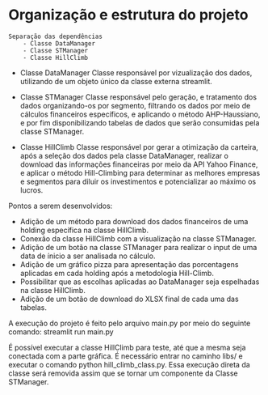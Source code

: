 # Organização e estrutura do projeto
	Separação das dependências
		- Classe DataManager
		- Classe STManager
		- Classe HillClimb

- Classe DataManager
Classe responsável por vizualização dos dados, utilizando de um objeto único da classe externa streamlit.

- Classe STManager
Classe responsável pelo geração, e tratamento dos dados organizando-os por segmento, filtrando os dados por meio de cálculos financeiros específicos, e aplicando o método AHP-Haussiano, e por fim disponibilizando tabelas de dados que serão consumidas pela classe STManager.

- Classe HillClimb
Classe responsável por gerar a otimização da carteira, após a seleção dos dados pela classe DataManager, realizar o download das informações financeiras por meio da API Yahoo Finance, e aplicar o método Hill-Climbing para determinar as melhores empresas e segmentos para diluir os investimentos e potencializar ao máximo os lucros.


Pontos a serem desenvolvidos:

- Adição de um método para download dos dados financeiros de uma holding específica na classe HillClimb.
- Conexão da classe HillClimb com a visualização na classe STManager.
- Adição de um botão na classe STManager para realizar o input de uma data de ínicio a ser analisada no cálculo.
- Adição de um gráfico pizza para apresentação das porcentagens aplicadas em cada holding após a metodologia Hill-Climb.
- Possibilitar que as escolhas aplicadas ao DataManager seja espelhadas na classe HillClimb.
- Adição de um botão de download do XLSX final de cada uma das tabelas.

A execução do projeto é feito pelo arquivo main.py por meio do seguinte comando:
streamlit run main.py

É possível executar a classe HillClimb para teste, até que a mesma seja conectada com a parte gráfica.
É necessário entrar no caminho libs/ e executar o comando python hill_climb_class.py. Essa execução direta da classe será removida assim que se tornar um componente da Classe STManager.
